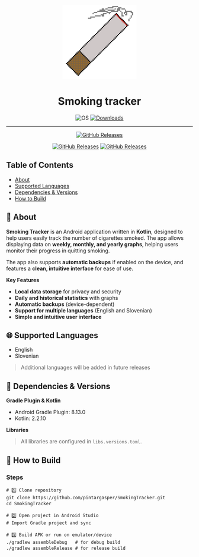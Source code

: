 <div align="center">

<img src="social-preview.png" width="200px" alt="Social Preview">
<br>
<h1>Smoking tracker</h1>

![OS](https://img.shields.io/badge/OS-Android%208%2B-lightgrey)
[![Downloads](https://img.shields.io/github/downloads/pintargasper/smokingtracker/total?style=flat-square)](https://github.com/pintargasper/SmokingTracker/releases)

</div>

---
<div align="center">

[![GitHub Releases](https://custom-icon-badges.herokuapp.com/badge/Website-lightgray?style=for-the-badge&logo=website&logoColor=white)](https://gasperpintar.com/smoking-tracker)

[![GitHub Releases](https://custom-icon-badges.herokuapp.com/badge/Download-lightgray?style=for-the-badge&logo=download&logoColor=white)](https://github.com/pintargasper/SmokingTracker/releases/latest)
[![GitHub Releases](https://custom-icon-badges.herokuapp.com/badge/Google%20play-lightgray?style=for-the-badge&logo=download&logoColor=white)](https://play.google.com/store/apps/details?id=com.gasperpintar.smokingtracker)

</div>

## Table of Contents
- [About](#-about)
- [Supported Languages](#-supported-languages)
- [Dependencies & Versions](#-dependencies--versions)
- [How to Build](#-how-to-build)

## 🚀 About

**Smoking Tracker** is an Android application written in **Kotlin**, designed to help users easily track the number of cigarettes smoked. The app allows displaying data on **weekly, monthly, and yearly graphs**, helping users monitor their progress in quitting smoking.

The app also supports **automatic backups** if enabled on the device, and features a **clean, intuitive interface** for ease of use.

**Key Features**
- **Local data storage** for privacy and security
- **Daily and historical statistics** with graphs
- **Automatic backups** (device-dependent)
- **Support for multiple languages** (English and Slovenian)
- **Simple and intuitive user interface**

## 🌐 Supported Languages
- English
- Slovenian

> Additional languages will be added in future releases

## 📝 Dependencies & Versions

**Gradle Plugin & Kotlin**
- Android Gradle Plugin: 8.13.0
- Kotlin: 2.2.10

**Libraries**
> All libraries are configured in `libs.versions.toml`.

## 📝 How to Build

### Steps

```shell
# 1️⃣ Clone repository
git clone https://github.com/pintargasper/SmokingTracker.git
cd SmokingTracker

# 2️⃣ Open project in Android Studio
# Import Gradle project and sync

# 3️⃣ Build APK or run on emulator/device
./gradlew assembleDebug   # for debug build
./gradlew assembleRelease # for release build
